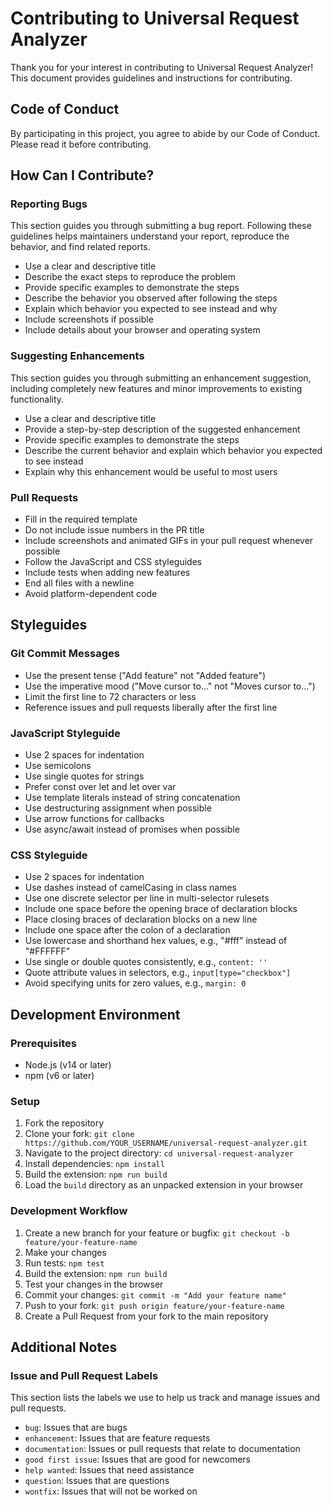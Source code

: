 # Contributing to Universal Request Analyzer

Thank you for your interest in contributing to Universal Request Analyzer! This document provides guidelines and instructions for contributing.

## Code of Conduct

By participating in this project, you agree to abide by our Code of Conduct. Please read it before contributing.

## How Can I Contribute?

### Reporting Bugs

This section guides you through submitting a bug report. Following these guidelines helps maintainers understand your report, reproduce the behavior, and find related reports.

- Use a clear and descriptive title
- Describe the exact steps to reproduce the problem
- Provide specific examples to demonstrate the steps
- Describe the behavior you observed after following the steps
- Explain which behavior you expected to see instead and why
- Include screenshots if possible
- Include details about your browser and operating system

### Suggesting Enhancements

This section guides you through submitting an enhancement suggestion, including completely new features and minor improvements to existing functionality.

- Use a clear and descriptive title
- Provide a step-by-step description of the suggested enhancement
- Provide specific examples to demonstrate the steps
- Describe the current behavior and explain which behavior you expected to see instead
- Explain why this enhancement would be useful to most users

### Pull Requests

- Fill in the required template
- Do not include issue numbers in the PR title
- Include screenshots and animated GIFs in your pull request whenever possible
- Follow the JavaScript and CSS styleguides
- Include tests when adding new features
- End all files with a newline
- Avoid platform-dependent code

## Styleguides

### Git Commit Messages

- Use the present tense ("Add feature" not "Added feature")
- Use the imperative mood ("Move cursor to..." not "Moves cursor to...")
- Limit the first line to 72 characters or less
- Reference issues and pull requests liberally after the first line

### JavaScript Styleguide

- Use 2 spaces for indentation
- Use semicolons
- Use single quotes for strings
- Prefer const over let and let over var
- Use template literals instead of string concatenation
- Use destructuring assignment when possible
- Use arrow functions for callbacks
- Use async/await instead of promises when possible

### CSS Styleguide

- Use 2 spaces for indentation
- Use dashes instead of camelCasing in class names
- Use one discrete selector per line in multi-selector rulesets
- Include one space before the opening brace of declaration blocks
- Place closing braces of declaration blocks on a new line
- Include one space after the colon of a declaration
- Use lowercase and shorthand hex values, e.g., "#fff" instead of "#FFFFFF"
- Use single or double quotes consistently, e.g., `content: ''`
- Quote attribute values in selectors, e.g., `input[type="checkbox"]`
- Avoid specifying units for zero values, e.g., `margin: 0`

## Development Environment

### Prerequisites

- Node.js (v14 or later)
- npm (v6 or later)

### Setup

1. Fork the repository
2. Clone your fork: `git clone https://github.com/YOUR_USERNAME/universal-request-analyzer.git`
3. Navigate to the project directory: `cd universal-request-analyzer`
4. Install dependencies: `npm install`
5. Build the extension: `npm run build`
6. Load the `build` directory as an unpacked extension in your browser

### Development Workflow

1. Create a new branch for your feature or bugfix: `git checkout -b feature/your-feature-name`
2. Make your changes
3. Run tests: `npm test`
4. Build the extension: `npm run build`
5. Test your changes in the browser
6. Commit your changes: `git commit -m "Add your feature name"`
7. Push to your fork: `git push origin feature/your-feature-name`
8. Create a Pull Request from your fork to the main repository

## Additional Notes

### Issue and Pull Request Labels

This section lists the labels we use to help us track and manage issues and pull requests.

- `bug`: Issues that are bugs
- `enhancement`: Issues that are feature requests
- `documentation`: Issues or pull requests that relate to documentation
- `good first issue`: Issues that are good for newcomers
- `help wanted`: Issues that need assistance
- `question`: Issues that are questions
- `wontfix`: Issues that will not be worked on

